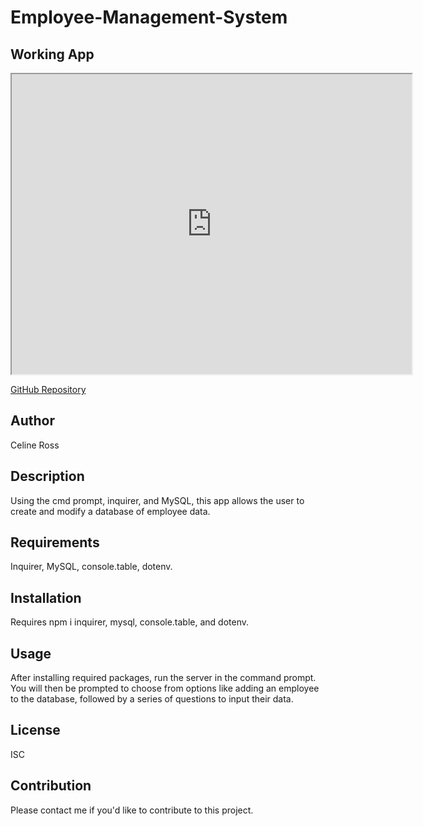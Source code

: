 # Employee-Management-System

## Working App
<iframe src="https://drive.google.com/file/d/10hdQRAYCjrn_5ntfNQD8rX8RjtcMShWr/preview" width="640" height="480"></iframe>

<br>

<a href ="https://github.com/celineross/Employee-Management-System">GitHub Repository</a>

## Author
<p>Celine Ross</p>

## Description
<p>Using the cmd prompt, inquirer, and MySQL, this app allows the user to create and modify a database of employee data.</p>

## Requirements
<p>Inquirer, MySQL, console.table, dotenv.</p>

## Installation
<p>Requires npm i inquirer, mysql, console.table, and dotenv.</p>

## Usage
<p>After installing required packages, run the server in the command prompt. You will then be prompted to choose from options like adding an employee to the database, followed by a series of questions to input their data.</p>

## License
<p>ISC</p>

## Contribution
<p>Please contact me if you'd like to contribute to this project.</p>